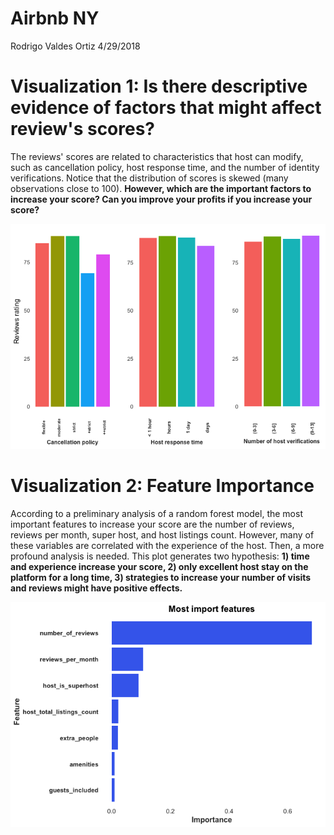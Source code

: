 Airbnb NY
================
Rodrigo Valdes Ortiz
4/29/2018

Visualization 1: Is there descriptive evidence of factors that might affect review's scores?
============================================================================================

The reviews' scores are related to characteristics that host can modify, such as cancellation policy, host response time, and the number of identity verifications. Notice that the distribution of scores is skewed (many observations close to 100). **However, which are the important factors to increase your score? Can you improve your profits if you increase your score?**

![](Visual_files/figure-markdown_github/unnamed-chunk-3-1.png)

Visualization 2: Feature Importance
===================================

According to a preliminary analysis of a random forest model, the most important features to increase your score are the number of reviews, reviews per month, super host, and host listings count. However, many of these variables are correlated with the experience of the host. Then, a more profound analysis is needed. This plot generates two hypothesis: **1) time and experience increase your score, 2) only excellent host stay on the platform for a long time, 3) strategies to increase your number of visits and reviews might have positive effects.**

![](Visual_files/figure-markdown_github/unnamed-chunk-4-1.png)
